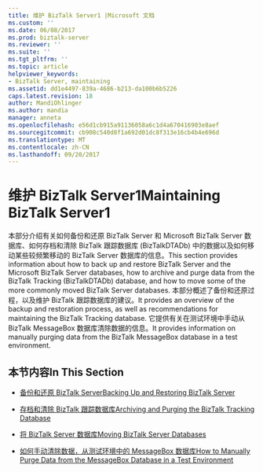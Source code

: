 ```yaml
---
title: 维护 BizTalk Server1 |Microsoft 文档
ms.custom: ''
ms.date: 06/08/2017
ms.prod: biztalk-server
ms.reviewer: ''
ms.suite: ''
ms.tgt_pltfrm: ''
ms.topic: article
helpviewer_keywords:
- BizTalk Server, maintaining
ms.assetid: dd1e4497-839a-4686-b213-da100b6b5226
caps.latest.revision: 18
author: MandiOhlinger
ms.author: mandia
manager: anneta
ms.openlocfilehash: e56d1cb915a91136058a6c1d4a670416903e8aef
ms.sourcegitcommit: cb908c540d8f1a692d01dc8f313e16cb4b4e696d
ms.translationtype: MT
ms.contentlocale: zh-CN
ms.lasthandoff: 09/20/2017
---
```

# <a name="maintaining-biztalk-server1"></a><span data-ttu-id="c49c7-102">维护 BizTalk Server1</span><span class="sxs-lookup"><span data-stu-id="c49c7-102">Maintaining BizTalk Server1</span></span>
<span data-ttu-id="c49c7-103">本部分介绍有关如何备份和还原 BizTalk Server 和 Microsoft BizTalk Server 数据库、如何存档和清除 BizTalk 跟踪数据库 (BizTalkDTADb) 中的数据以及如何移动某些较频繁移动的 BizTalk Server 数据库的信息。</span><span class="sxs-lookup"><span data-stu-id="c49c7-103">This section provides information about how to back up and restore BizTalk Server and the Microsoft BizTalk Server databases, how to archive and purge data from the BizTalk Tracking (BizTalkDTADb) database, and how to move some of the more commonly moved BizTalk Server databases.</span></span> <span data-ttu-id="c49c7-104">本部分概述了备份和还原过程，以及维护 BizTalk 跟踪数据库的建议。</span><span class="sxs-lookup"><span data-stu-id="c49c7-104">It provides an overview of the backup and restoration process, as well as recommendations for maintaining the BizTalk Tracking database.</span></span> <span data-ttu-id="c49c7-105">它提供有关在测试环境中手动从 BizTalk MessageBox 数据库清除数据的信息。</span><span class="sxs-lookup"><span data-stu-id="c49c7-105">It provides information on manually purging data from the BizTalk MessageBox database in a test environment.</span></span>  
  
## <a name="in-this-section"></a><span data-ttu-id="c49c7-106">本节内容</span><span class="sxs-lookup"><span data-stu-id="c49c7-106">In This Section</span></span>  
  
-   [<span data-ttu-id="c49c7-107">备份和还原 BizTalk Server</span><span class="sxs-lookup"><span data-stu-id="c49c7-107">Backing Up and Restoring BizTalk Server</span></span>](../core/backing-up-and-restoring-biztalk-server.md)  
  
-   [<span data-ttu-id="c49c7-108">存档和清除 BizTalk 跟踪数据库</span><span class="sxs-lookup"><span data-stu-id="c49c7-108">Archiving and Purging the BizTalk Tracking Database</span></span>](../core/archiving-and-purging-the-biztalk-tracking-database.md)  
  
-   [<span data-ttu-id="c49c7-109">将 BizTalk Server 数据库</span><span class="sxs-lookup"><span data-stu-id="c49c7-109">Moving BizTalk Server Databases</span></span>](../core/moving-biztalk-server-databases.md)  
  
-   [<span data-ttu-id="c49c7-110">如何手动清除数据，从测试环境中的 MessageBox 数据库</span><span class="sxs-lookup"><span data-stu-id="c49c7-110">How to Manually Purge Data from the MessageBox Database in a Test Environment</span></span>](../core/how-to-manually-purge-data-from-the-messagebox-database-in-a-test-environment.md)